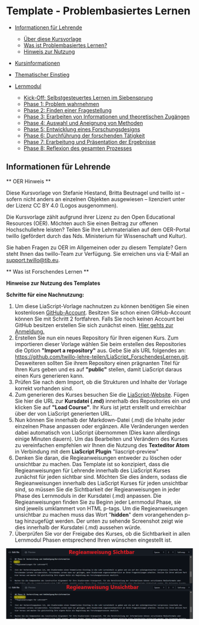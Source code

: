 # Template - Problembasiertes Lernen

- [Informationen für Lehrende](#2)

  - [Über diese Kursvorlage](#2)
  - [Was ist Problembasiertes Lernen?](#2)
  - [Hinweis zur Nutzung](#2)

- [Kursinformationen](#3)
- [Thematischer Einstieg](#4)

- [Lernmodul](#5)

  - [Kick-Off: Selbstgesteuertes Lernen im Siebensprung](#5)
  - [Phase 1: Problem wahrnehmen](#6)
  - [Phase 2: Finden einer Fragestellung](#7)
  - [Phase 3: Erarbeiten von Informationen und theoretischen Zugängen](#8)
  - [Phase 4: Auswahl und Aneignung von Methoden](#9)
  - [Phase 5: Entwicklung eines Forschungsdesigns](#10)
  - [Phase 6: Durchführung der forschenden Tätigkeit](#11)
  - [Phase 7: Erarbeitung und Präsentation der Ergebnisse](#12)
  - [Phase 8: Reflexion des gesamten Prozesses](#13)


## Informationen für Lehrende

** OER Hinweis **

Diese Kursvorlage von Stefanie Hiestand, Britta Beutnagel und twillo ist – sofern nicht anders an einzelnen Objekten ausgewiesen – lizenziert unter der Lizenz CC BY 4.0 (Logos ausgenommen).

Die Kursvorlage zählt aufgrund ihrer Lizenz zu den Open Educational Resources (OER). Möchten auch Sie einen Beitrag zur offenen Hochschullehre leisten? Teilen Sie Ihre Lehrmaterialien auf dem OER-Portal twillo (gefördert durch das Nds. Ministerium für Wissenschaft und Kultur).

Sie haben Fragen zu OER im Allgemeinen oder zu diesem Template? Gern steht Ihnen das twillo-Team zur Verfügung. Sie erreichen uns via E-Mail an support.twillo@tib.eu.

** Was ist Forschendes Lernen **

**Hinweise zur Nutzung des Templates**

**Schritte für eine Nachnutzung:**

1. Um diese LiaScript-Vorlage nachnutzen zu können benötigen Sie einen kostenlosen [GitHub-Account](https://github.com/). Besitzen Sie schon einen GitHub-Account können Sie mit Schritt 2 fortfahren. Falls Sie noch keinen Account bei GitHub besitzen erstellen Sie sich zunächst einen. [Hier gehts zur Anmeldung.](https://github.com/)
2. Erstellen Sie nun ein neues Repository für Ihren eigenen Kurs. Zum importieren dieser Vorlage wählen Sie beim erstellen des Repositories die Option **"Import a repository"** aus. Gebe Sie als URL folgendes an: https://github.com/twillo-lehre-teilen/LiaScript_ForschendesLernen.git. Desweiteren sollten Sie ihrem Repository einen prägnanten Titel für Ihren Kurs geben und es auf **"public"** stellen, damit LiaScript daraus einen Kurs generieren kann.
3. Prüfen Sie nach dem Import, ob die Strukturen und Inhalte der Vorlage korrekt vorhanden sind.
4. Zum generieren des Kurses besuchen Sie die [LiaScript-Website]( https://liascript.github.io/). Fügen Sie hier die URL zur **Kursdatei (.md)** innerhalb des Repositories ein und klicken Sie auf **"Load Course"**. Ihr Kurs ist jetzt erstellt und erreichbar über der von LiaScript generierten URL.
5. Nun können Sie innerhalb der Markdown-Datei (.md) die Inhalte jeder einzelnen Phase anpassen oder ergänzen. Alle Veränderungen werden dabei automatisch von LiaScript übernommen (Dies kann allerdings einige Minuten dauern). Um das Bearbeiten und Verändern des Kurses zu vereinfachen empfehlen wir Ihnen die Nutzung des **Texteditor Atom** in Verbindung mit dem **LiaScript Plugin** "liascript-preview"
6. Denken Sie daran, die Regieanweisungen entweder zu löschen oder unsichtbar zu machen. Das Template ist so konzipiert, dass die Regieanweisungen für Lehrende innerhalb des LiaScript Kurses zunächst für jeden sichtbar sind. Möchten Sie dies ändern, sodass die Regieanweisungen innerhalb des LiaScript Kurses für jeden unsichtbar sind, so müssen Sie die Sichtbarkeit der Regieanweisungen in jeder Phase des Lernmoduls in der Kursdatei (.md) anpassen. Die Regieanweisungen finden Sie zu Beginn jeder Lernmodul Phase, sie sind jeweils umklammert von HTML p-tags. Um die Regieanweisungen unsichtbar zu machen muss das Wort "**hidden**" dem vorangehenden p-tag hinzugefügt werden. Der unten zu sehende Screenshot zeigt wie dies innerhalb der Kursdatei (.md) aussehen würde.
7. Überprüfen Sie vor der Freigabe des Kurses, ob die Sichtbarkeit in allen Lernmodul Phasen entsprechend Ihren wünschen eingestellt ist.

![Sichtbarkeit von Regieanweisungen](docs/visibility.svg)<!-- style = "text-align:center;" -->
